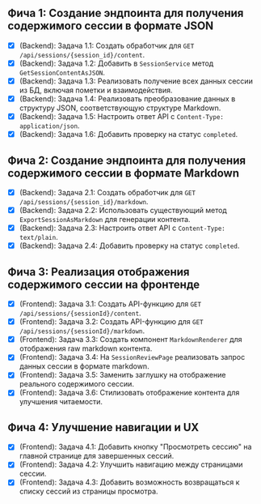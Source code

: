 ## Фича 1: Создание эндпоинта для получения содержимого сессии в формате JSON

- [x] (Backend): Задача 1.1: Создать обработчик для `GET /api/sessions/{session_id}/content`.
- [x] (Backend): Задача 1.2: Добавить в `SessionService` метод `GetSessionContentAsJSON`.
- [x] (Backend): Задача 1.3: Реализовать получение всех данных сессии из БД, включая пометки и взаимодействия.
- [x] (Backend): Задача 1.4: Реализовать преобразование данных в структуру JSON, соответствующую структуре Markdown.
- [x] (Backend): Задача 1.5: Настроить ответ API с `Content-Type: application/json`.
- [x] (Backend): Задача 1.6: Добавить проверку на статус `completed`.

## Фича 2: Создание эндпоинта для получения содержимого сессии в формате Markdown

- [x] (Backend): Задача 2.1: Создать обработчик для `GET /api/sessions/{session_id}/markdown`.
- [x] (Backend): Задача 2.2: Использовать существующий метод `ExportSessionAsMarkdown` для генерации контента.
- [x] (Backend): Задача 2.3: Настроить ответ API с `Content-Type: text/plain`.
- [x] (Backend): Задача 2.4: Добавить проверку на статус `completed`.

## Фича 3: Реализация отображения содержимого сессии на фронтенде

- [x] (Frontend): Задача 3.1: Создать API-функцию для `GET /api/sessions/{sessionId}/content`.
- [x] (Frontend): Задача 3.2: Создать API-функцию для `GET /api/sessions/{sessionId}/markdown`.
- [x] (Frontend): Задача 3.3: Создать компонент `MarkdownRenderer` для отображения raw markdown контента.
- [x] (Frontend): Задача 3.4: На `SessionReviewPage` реализовать запрос данных сессии в формате markdown.
- [x] (Frontend): Задача 3.5: Заменить заглушку на отображение реального содержимого сессии.
- [x] (Frontend): Задача 3.6: Стилизовать отображение контента для улучшения читаемости.

## Фича 4: Улучшение навигации и UX

- [x] (Frontend): Задача 4.1: Добавить кнопку "Просмотреть сессию" на главной странице для завершенных сессий.
- [x] (Frontend): Задача 4.2: Улучшить навигацию между страницами сессии.
- [x] (Frontend): Задача 4.3: Добавить возможность возвращаться к списку сессий из страницы просмотра.